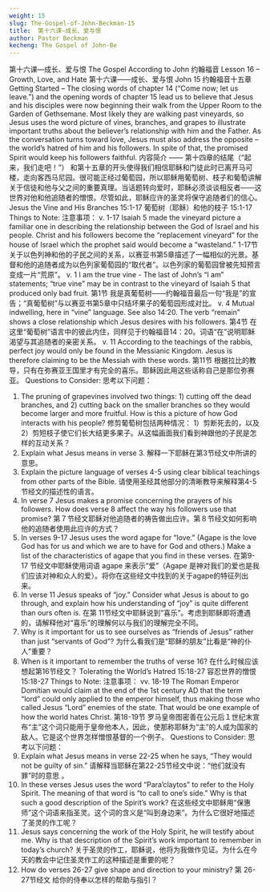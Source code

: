 ```yaml
---
weight: 15
slug: The-Gospel-of-John-Beckman-15
title:  第十六课—成长、爱与恨
author: Pastor Beckman
kecheng: The Gospel of John-Be
---
```


第十六课—成长、爱与恨
The Gospel According to John
约翰福音
Lesson 16 – Growth, Love, and Hate
第十六课——成长、爱与恨
John 15 约翰福音十五章
Getting Started – The closing words of chapter 14 (“Come now; let us leave.”) and the opening words of chapter 15 lead us to believe that Jesus and his disciples were now beginning their walk from the Upper Room to the Garden of Gethsemane. Most likely they are walking past vineyards, so Jesus uses the word picture of vines, branches, and grapes to illustrate important truths about the believer’s relationship with him and the Father. As the conversation turns toward love, Jesus must also address the opposite – the world’s hatred of him and his followers. In spite of that, the promised Spirit would keep his followers faithful.
内容简介 —— 第十四章的结尾（“起来，我们走吧！”） 和第十五章的开头使得我们相信耶稣和门徒此时已离开马可楼，走向客西马尼园。很可能正经过葡萄园，所以耶稣用葡萄树、枝子和葡萄讲解关于信徒和他与父之间的重要真理。当话题转向爱时，耶稣必须谈谈相反者——这世界对他和他追随者的憎恨。尽管如此，耶稣应许的圣灵将保守追随者们的信心。
Jesus the Vine and His Branches 15:1-17
葡萄树（耶稣）和他的枝子 15:1-17
Things to Note:
注意事项：
v. 1-17 Isaiah 5 made the vineyard picture a familiar one in describing the relationship between the God of Israel and his people. Christ and his followers become the “replacement vineyard” for the house of Israel which the prophet said would become a “wasteland.”
1-17节 关于以色列神和他的子民之间的关系，以赛亚书第5章描述了一幅相似的光景。基督和他的追随者成为以色列家葡萄园的“取代者”。以色列家的葡萄园曾被先知预言变成一片“荒原”。
v. 1 I am the true vine - The last of John’s “I am” statements; “true vine” may be in contrast to the vineyard of Isaiah 5 that produced only bad fruit.
第1节 我是真葡萄树——约翰福音最后一句“我是”的宣告；“真葡萄树”与以赛亚书第5章中只结坏果子的葡萄园形成对比。
v. 4 Mutual indwelling, here in “vine” language. See also 14:20. The verb “remain” shows a close relationship which Jesus desires with his followers.
第4节 在这里“葡萄树”语言中的彼此内住，同样见于约翰福音14：20。词语“在”说明耶稣渴望与其追随者的亲密关系。
v. 11 According to the teachings of the rabbis, perfect joy would only be found in the Messianic Kingdom. Jesus is therefore claiming to be the Messiah with these words.
第11节 根据拉比的教导，只有在弥赛亚王国里才有完全的喜乐。耶稣因此用这些话称自己是那位弥赛亚。
Questions to Consider:
思考以下问题：
1. The pruning of grapevines involved two things: 1) cutting off the dead branches, and 2) cutting back on the smaller branches so they would become larger and more fruitful. How is this a picture of how God interacts with his people?
修剪葡萄树包括两种情况： 1）剪断死去的，以及2）剪短枝子使它们长大结更多果子。从这幅画面我们看到神跟他的子民是怎样的互动关系？
2. Explain what Jesus means in verse 3.
解释一下耶稣在第3节经文中所讲的意思。
3. Explain the picture language of verses 4-5 using clear biblical teachings from other parts of the Bible.
请使用圣经其他部分的清晰教导来解释第4-5节经文的描述性的语言。
4. In verse 7 Jesus makes a promise concerning the prayers of his followers. How does verse 8 affect the way his followers use that promise?
第７节经文耶稣对他追随者的祷告做出应许。第８节经文如何影响他的追随者使用此应许的方式？
5. In verses 9-17 Jesus uses the word agape for “love.” (Agape is the love God has for us and which we are to have for God and others.) Make a list of the characteristics of agape that you find in these verses.
在第9-17 节经文中耶稣使用词语 agape 来表示“爱”（Agape 是神对我们的爱也是我们应该对神和众人的爱）。将你在这些经文中找到的关于agape的特征列出来。
6. In verse 11 Jesus speaks of “joy.” Consider what Jesus is about to go through, and explain how his understanding of “joy” is quite different than ours often is.
在第 11节经文中耶稣说到“喜乐”。考虑到耶稣即将遭遇的，请解释他对“喜乐”的理解何以与我们的理解完全不同。
7. Why is it important for us to see ourselves as “friends of Jesus” rather than just “servants of God”?
为什么看我们是“耶稣的朋友”比看是“神的仆人”重要？
8. When is it important to remember the truths of verse 16?
在什么时候应该想起第16节经文？
Tolerating the World’s Hatred 15:18-27
容忍世界的憎恨15:18-27
Things to Note: 注意事项：
vv. 18-19 The Roman Emperor Domitian would claim at the end of the 1st century AD that the term “lord” could only applied to the emperor himself, thus making those who called Jesus “Lord” enemies of the state. That would be one example of how the world hates Christ.
第18-19节 罗马皇帝图密善在公元后１世纪末宣布“主”这个词只能用于皇帝他本人，因此，使那称耶稣为“主”的人成为国家的敌人。它是这个世界怎样憎恨基督的一个例子。
Questions to Consider:
思考以下问题：
9. Explain what Jesus means in verse 22-25 when he says, “They would not be guilty of sin.”
请解释当耶稣在第22-25节经文中说：“他们就没有罪”时的意思 。
10. In these verses Jesus uses the word “Para’claytos” to refer to the Holy Spirit. The meaning of that word is “to call to one’s side.” Why is that such a good description of the Spirit’s work?
在这些经文中耶稣用“保惠师”这个词语来指圣灵。这个词的含义是“叫到身边来”。为什么它很好地描述了圣灵的作工呢？
11. Jesus says concerning the work of the Holy Spirit, he will testify about me. Why is that description of the Spirit’s work important to remember in today’s church?
关于圣灵的作工，耶稣说，他将为我做作见证。为什么在今天的教会中记住圣灵作工的这种描述是重要的呢？
12. How do verses 26-27 give shape and direction to your ministry?
第 26-27节经文 给你的侍奉以怎样的帮助与指引？
